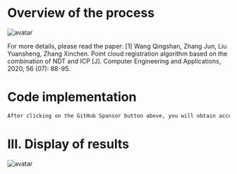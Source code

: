 #  Overview of the process 

 ![avatar]( 20210417085810731.png) 

 For more details, please read the paper: [1] Wang Qingshan, Zhang Jun, Liu Yuansheng, Zhang Xinchen. Point cloud registration algorithm based on the combination of NDT and ICP [J]. Computer Engineering and Applications, 2020, 56 (07): 88-95. 

#  Code implementation 

  ```python  
After clicking on the GitHub Sponsor button above, you will obtain access permissions to my private code repository ( https://github.com/slowlon/my_code_bar ) to view this blog code. By searching the code number of this blog, you can find the code you need, code number is: 2024020309574260945
  ```  
#  III. Display of results 

 ![avatar]( 20210417085952913.png) 

